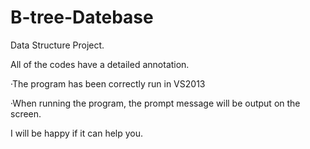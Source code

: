 # B-tree-Datebase

Data Structure Project. 

All of the codes have a detailed annotation.

  ·The program has been correctly run in VS2013

  ·When running the program, the prompt message will be output on the screen.

I will be happy if it can help you.
